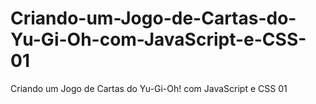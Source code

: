 # Criando-um-Jogo-de-Cartas-do-Yu-Gi-Oh-com-JavaScript-e-CSS-01
Criando um Jogo de Cartas do Yu-Gi-Oh! com JavaScript e CSS 01
